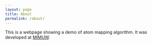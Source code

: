 ```yaml
---
layout: page
title: About
permalink: /about/
---
```


This is a webpage showing a demo of atom mapping algorithm. It was developed at [MIMUW](http://www.mimuw.edu.pl).
